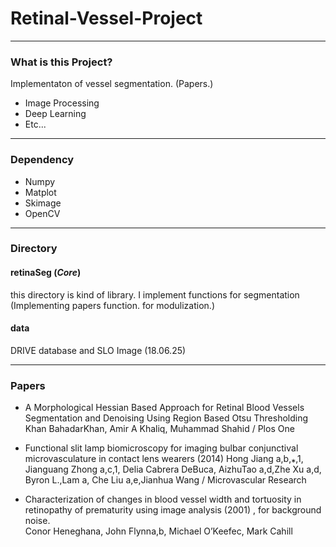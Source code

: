# Retinal-Vessel-Project
----
### What is this Project?
Implementaton of vessel segmentation. (Papers.)

- Image Processing
- Deep Learning
- Etc...

----

### Dependency

* Numpy
* Matplot
* Skimage
* OpenCV

-----

### Directory

#### retinaSeg (*Core*)

this directory is kind of library.
I implement functions for segmentation
(Implementing papers function. for modulization.)

#### data

DRIVE database
and SLO Image (18.06.25)

---

### Papers

- A Morphological Hessian Based Approach for Retinal Blood Vessels Segmentation and Denoising Using Region Based Otsu Thresholding
  Khan BahadarKhan, Amir A Khaliq, Muhammad Shahid / Plos One

- Functional slit lamp biomicroscopy for imaging bulbar conjunctival microvasculature in contact lens wearers (2014)
  Hong Jiang a,b,⁎,1, Jianguang Zhong a,c,1, Delia Cabrera DeBuca, AizhuTao a,d,Zhe Xu a,d,
  Byron L.,Lam a, Che Liu a,e,Jianhua Wang / Microvascular Research

- Characterization of changes in blood vessel width and tortuosity in retinopathy of prematurity using image analysis (2001) , for background noise.		
  Conor Heneghana, John Flynna,b, Michael O’Keefec, Mark Cahill


  ​			
  ​		
  ​	
  ​


  ​			
  ​		
  ​	


